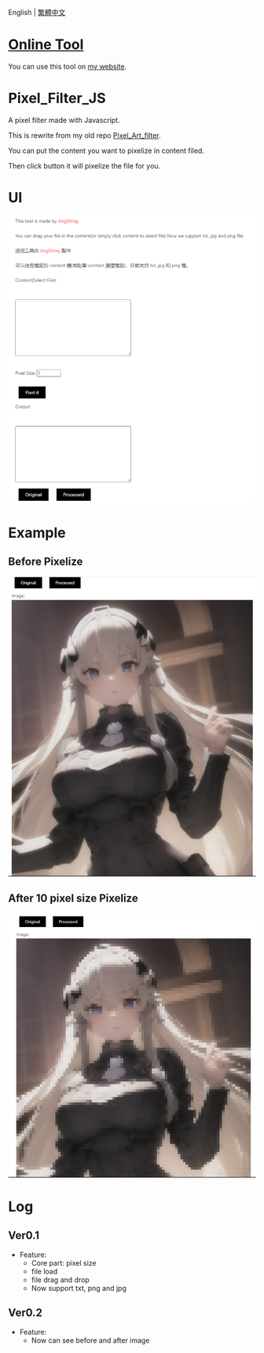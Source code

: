 English | [繁體中文](README_TCH.md)

# [Online Tool](https://jingshing.com/pixel_filter_js/)
You can use this tool on [my website](https://jingshing.com/pixel_filter_js/).

# Pixel_Filter_JS
A pixel filter made with Javascript.

This is rewrite from my old repo [Pixel_Art_filter](https://github.com/JingShing/Pixel-Art-Filter-Web).

You can put the content you want to pixelize in content filed.

Then click button it will pixelize the file for you.

# UI
![UI](image/UI.png)

# Example
## Before Pixelize
![B](image/pixel_B.png)
## After 10 pixel size Pixelize
![A](image/pixel_A_10.png)

# Log
## Ver0.1
* Feature:
  * Core part: pixel size
  * file load
  * file drag and drop
  * Now support txt, png and jpg
## Ver0.2
* Feature:
  * Now can see before and after image
